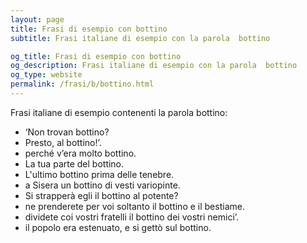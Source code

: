 ```yaml
---
layout: page
title: Frasi di esempio con bottino 
subtitle: Frasi italiane di esempio con la parola  bottino

og_title: Frasi di esempio con bottino 
og_description: Frasi italiane di esempio con la parola  bottino
og_type: website
permalink: /frasi/b/bottino.html
---
```


Frasi italiane di esempio contenenti la parola bottino:


- ‘Non trovan bottino?
- Presto, al bottino!’.
- perché v’era molto bottino.
- La tua parte del bottino.
- L'ultimo bottino prima delle tenebre.
- a Sisera un bottino di vesti variopinte.
- Si strapperà egli il bottino al potente?
- ne prenderete per voi soltanto il bottino e il bestiame.
- dividete coi vostri fratelli il bottino dei vostri nemici’.
- il popolo era estenuato, e si gettò sul bottino.
